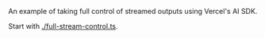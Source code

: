 An example of taking full control of streamed outputs using Vercel's AI SDK.

Start with [./full-stream-control.ts](./full-stream-control.ts).
